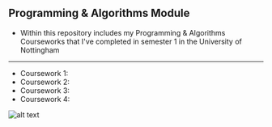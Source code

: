 **Programming & Algorithms Module**
---
- Within this repository includes my Programming & Algorithms Courseworks that I've completed in semester 1 in the University of Nottingham

---
- Coursework 1: 
- Coursework 2:
- Coursework 3:
- Coursework 4:

![alt text](https://encrypted-tbn0.gstatic.com/images?q=tbn:ANd9GcQw12wmIZY2cxkTmdjYTai9N7zCfq3obITcNA&usqp=CAU)
